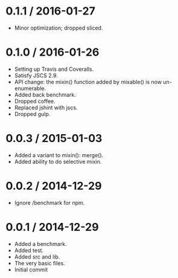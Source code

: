 
0.1.1 / 2016-01-27
==================

  * Minor optimization; dropped sliced.

0.1.0 / 2016-01-26
==================

  * Setting up Travis and Coveralls.
  * Satisfy JSCS 2.9.
  * API change: the mixin() function added by mixable() is now un-enumerable.
  * Added back benchmark.
  * Dropped coffee.
  * Replaced jshint with jscs.
  * Dropped gulp.

0.0.3 / 2015-01-03
==================

  * Added a variant to mixin(): merge().
  * Added ability to do selective mixin.

0.0.2 / 2014-12-29
==================

  * Ignore /benchmark for npm.

0.0.1 / 2014-12-29
==================

  * Added a benchmark.
  * Added test.
  * Added src and lib.
  * The very basic files.
  * Initial commit
